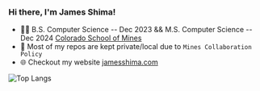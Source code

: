 ### Hi there, I'm James Shima!

- 👨‍🎓 B.S. Computer Science -- Dec 2023 && M.S. Computer Science -- Dec 2024 <a href="https://mines.edu">Colorado School of Mines</a>
- 🔐 Most of my repos are kept private/local due to `Mines Collaboration Policy`
- 🌐 Checkout my website <a href="https://jamesshima.com">jamesshima.com</a>



![Top Langs](https://github-readme-stats.vercel.app/api/top-langs/?username=jmshima01&hide=css,Assembly,Jupyter+Notebook,Scilab&theme=dark)


